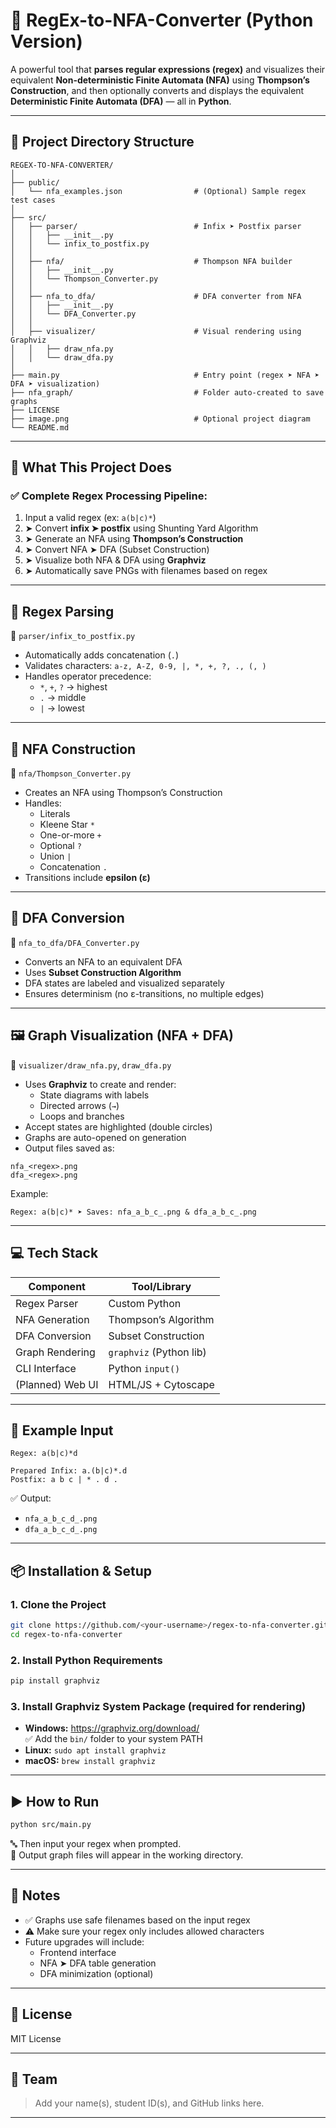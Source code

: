 # 🎯 RegEx-to-NFA-Converter (Python Version)

A powerful tool that **parses regular expressions (regex)** and visualizes their equivalent **Non-deterministic Finite Automata (NFA)** using **Thompson’s Construction**, and then optionally converts and displays the equivalent **Deterministic Finite Automata (DFA)** — all in **Python**.

---

## 📁 Project Directory Structure

```
REGEX-TO-NFA-CONVERTER/
│
├── public/
│   └── nfa_examples.json                # (Optional) Sample regex test cases
│
├── src/
│   ├── parser/                          # Infix ➤ Postfix parser
│   │   ├── __init__.py
│   │   └── infix_to_postfix.py
│   │
│   ├── nfa/                             # Thompson NFA builder
│   │   ├── __init__.py
│   │   └── Thompson_Converter.py
│   │
│   ├── nfa_to_dfa/                      # DFA converter from NFA
│   │   ├── __init__.py
│   │   └── DFA_Converter.py
│   │
│   ├── visualizer/                      # Visual rendering using Graphviz
│   │   ├── draw_nfa.py
│   │   └── draw_dfa.py
│
├── main.py                              # Entry point (regex ➤ NFA ➤ DFA ➤ visualization)
├── nfa_graph/                           # Folder auto-created to save graphs
├── LICENSE
├── image.png                            # Optional project diagram
└── README.md
```

---

## 🔄 What This Project Does

### ✅ Complete Regex Processing Pipeline:
1. Input a valid regex (ex: `a(b|c)*`)
2. ➤ Convert **infix ➤ postfix** using Shunting Yard Algorithm
3. ➤ Generate an NFA using **Thompson’s Construction**
4. ➤ Convert NFA ➤ DFA (Subset Construction)
5. ➤ Visualize both NFA & DFA using **Graphviz**
6. ➤ Automatically save PNGs with filenames based on regex

---

## 🧠 Regex Parsing

📄 `parser/infix_to_postfix.py`

- Automatically adds concatenation (`.`)
- Validates characters: `a-z, A-Z, 0-9, |, *, +, ?, ., (, )`
- Handles operator precedence:
  - `*`, `+`, `?` → highest
  - `.` → middle
  - `|` → lowest

---

## 🧱 NFA Construction

📄 `nfa/Thompson_Converter.py`

- Creates an NFA using Thompson’s Construction
- Handles:
  - Literals
  - Kleene Star `*`
  - One-or-more `+`
  - Optional `?`
  - Union `|`
  - Concatenation `.`
- Transitions include **epsilon (ε)**

---

## 🔁 DFA Conversion

📄 `nfa_to_dfa/DFA_Converter.py`

- Converts an NFA to an equivalent DFA
- Uses **Subset Construction Algorithm**
- DFA states are labeled and visualized separately
- Ensures determinism (no ε-transitions, no multiple edges)

---

## 🖼 Graph Visualization (NFA + DFA)

📄 `visualizer/draw_nfa.py`, `draw_dfa.py`

- Uses **Graphviz** to create and render:
  - State diagrams with labels
  - Directed arrows (`→`)
  - Loops and branches
- Accept states are highlighted (double circles)
- Graphs are auto-opened on generation
- Output files saved as:

```
nfa_<regex>.png
dfa_<regex>.png
```

Example:
```
Regex: a(b|c)* ➤ Saves: nfa_a_b_c_.png & dfa_a_b_c_.png
```

---

## 💻 Tech Stack

| Component        | Tool/Library              |
|------------------|---------------------------|
| Regex Parser     | Custom Python             |
| NFA Generation   | Thompson’s Algorithm      |
| DFA Conversion   | Subset Construction       |
| Graph Rendering  | `graphviz` (Python lib)   |
| CLI Interface    | Python `input()`          |
| (Planned) Web UI | HTML/JS + Cytoscape       |

---

## 🧪 Example Input

```text
Regex: a(b|c)*d

Prepared Infix: a.(b|c)*.d
Postfix: a b c | * . d .
```

✅ Output:
- `nfa_a_b_c_d_.png`
- `dfa_a_b_c_d_.png`

---

## 📦 Installation & Setup

### 1. Clone the Project

```bash
git clone https://github.com/<your-username>/regex-to-nfa-converter.git
cd regex-to-nfa-converter
```

### 2. Install Python Requirements

```bash
pip install graphviz
```

### 3. Install Graphviz System Package (required for rendering)

- **Windows:** https://graphviz.org/download/  
  ✅ Add the `bin/` folder to your system PATH
- **Linux:** `sudo apt install graphviz`
- **macOS:** `brew install graphviz`

---

## ▶️ How to Run

```bash
python src/main.py
```

🔤 Then input your regex when prompted.  
📁 Output graph files will appear in the working directory.

---

## 📝 Notes

- ✅ Graphs use safe filenames based on the input regex
- ⚠️ Make sure your regex only includes allowed characters
- Future upgrades will include:
  - Frontend interface
  - NFA ➤ DFA table generation
  - DFA minimization (optional)

---

## 📜 License

MIT License

---

## 👥 Team

> Add your name(s), student ID(s), and GitHub links here.

---
